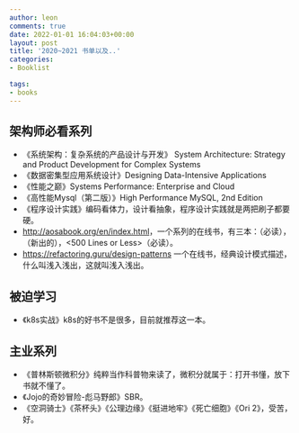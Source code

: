 ```yaml
---
author: leon
comments: true
date: 2022-01-01 16:04:03+00:00
layout: post
title: '2020~2021 书单以及..'
categories:
- Booklist

tags:
- books
---
```


## 架构师必看系列

- 《系统架构：复杂系统的产品设计与开发》 System Architecture: Strategy and Product Development for Complex Systems
- 《数据密集型应⽤系统设计》Designing Data-Intensive Applications
- 《性能之巅》Systems Performance: Enterprise and Cloud
- 《高性能Mysql（第二版）》High Performance MySQL, 2nd Edition
- 《程序设计实践》编码看体力，设计看抽象，程序设计实践就是两把刷子都要硬。
- <http://aosabook.org/en/index.html>，一个系列的在线书，有三本：<The Architecture of Open Source Applications>（必读），<The Performance of Open Source Applications>（新出的），<500 Lines or Less>（必读）。
- <https://refactoring.guru/design-patterns> 一个在线书，经典设计模式描述，什么叫浅入浅出，这就叫浅入浅出。

## 被迫学习
- 《k8s实战》k8s的好书不是很多，目前就推荐这一本。

## 主业系列
- 《普林斯顿微积分》纯粹当作科普物来读了，微积分就属于：打开书懂，放下书就不懂了。
- 《Jojo的奇妙冒险-彪马野郎》SBR。
- 《空洞骑士》《茶杯头》《公理边缘》《挺进地牢》《死亡细胞》《Ori 2》，受苦，好。
